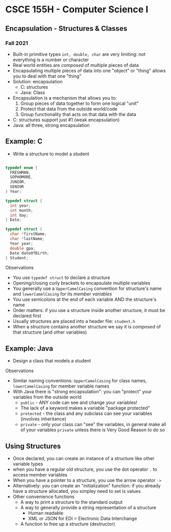 
# CSCE 155H - Computer Science I
## Encapsulation - Structures & Classes
### Fall 2021

* Built-in primitive types `int, double, char` are very limiting: not everything is a number or character
* Real world entities are *composed* of multiple pieces of data
* Encapsulating multiple pieces of data into one "object" or "thing" allows you to deal with that one "thing"
* Solution: encapsulation
  * C: structures
  * Java: Class
* Encapsulation is a mechanism that allows you to:
  1. Group pieces of data together to form one logical "unit"
  2. Protect that data from the outside world/code
  3. Group functionality that acts on that data with the data
* C: structures support just #1 (weak encapsulation)
* Java: all three, strong encapsulation

## Example: C

* Write a structure to model a student

```c

typedef enum {
  FRESHMAN,
  SOPHOMORE,
  JUNIOR,
  SENIOR
} Year;

typedef struct {
  int year;
  int month;
  int day;
} Date;

typedef struct {
  char *firstName;
  char *lastName;
  Year year;
  double gpa;
  Date dateOfBirth;
} Student;
```

Observations
* You use `typedef struct` to declare a structure
* Opening/closing curly brackets to encapsulate multiple variables
* You generally use a `UpperCamelCasing` convention for structure's name and `lowerCamelCasing` for its *member variables*
* You use semicolons at the end of each variable AND the structure's name
* Order matters: if you use a structure inside another structure, it must be declared first
* Usually structures are placed into a header file: `student.h`
* When a structure contains another structure we say it is *composed* of that structure (and other variables)

## Example: Java

* Design a class that models a student

Observations
  * Similar naming conventions: `UpperCamelCasing` for class names, `lowerCamelCasing` for member variable names
  * With Java there is "strong encapsulation": you can "protect" your variables from the outside world
    * `public` - ANY code can see and change your variables!
    * The lack of a keyword makes a variable "package protected"
    * `protected` - the class and any subclass can see your variables (involves inheritance)
    * `private` - only your class can "see" the variables, in general make all of your variables `private` unless there is Very Good Reason to do so

## Using Structures

* Once declared, you can create an instance of a structure like other variable types
* when you have a regular old structure, you use the dot operator `.` to access member variables
* When you have a pointer to a structure, you use the arrow operator `->`
* Alternatively: you can create an "initialization" function: if you already have a structure allocated, you simpley need to set is values
* Other convenience functions
  * A way to print a structure to the standard output
  * A way to generally provide a string representation of a structure
     * Human readable
     * XML or JSON for EDI = Electronic Data Interchange
  * A function to free up a structure (destructor)

```text





```
